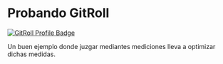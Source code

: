 # Probando GitRoll

<a href="https://gitroll.io/profile/u0jJ51OIDEMakT31yv6Sk9zWJbeD3" target="_blank"><img src="https://gitroll.io/api/badges/profiles/v1/u0jJ51OIDEMakT31yv6Sk9zWJbeD3" alt="GitRoll Profile Badge"/></a>

Un buen ejemplo donde juzgar mediantes mediciones lleva a optimizar dichas medidas.

